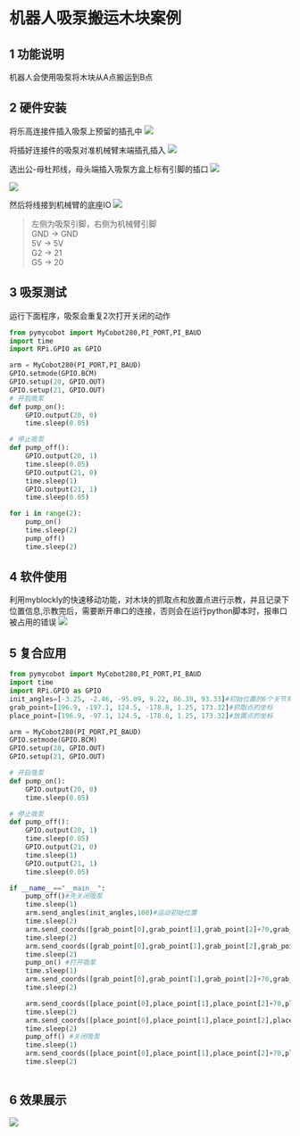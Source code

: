# 机器人吸泵搬运木块案例

## 1 功能说明
机器人会使用吸泵将木块从A点搬运到B点

## 2 硬件安装
将乐高连接件插入吸泵上预留的插孔中
![](./img/p0.jpg)

将插好连接件的吸泵对准机械臂末端插孔插入
![](./img/p1.jpg)

选出公-母杜邦线，母头端插入吸泵方盒上标有引脚的插口
![](./img/p2.jpg)

![](./img/p3.jpg)

然后将线接到机械臂的底座IO
![](./img/PI.jpg)
> 左侧为吸泵引脚，右侧为机械臂引脚  
> GND -> GND  
> 5V -> 5V  
> G2 -> 21  
> G5 -> 20

## 3 吸泵测试
运行下面程序，吸泵会重复2次打开关闭的动作
```python
from pymycobot import MyCobot280,PI_PORT,PI_BAUD
import time
import RPi.GPIO as GPIO

arm = MyCobot280(PI_PORT,PI_BAUD)
GPIO.setmode(GPIO.BCM)
GPIO.setup(20, GPIO.OUT)
GPIO.setup(21, GPIO.OUT)
# 开启吸泵
def pump_on():
    GPIO.output(20, 0)
    time.sleep(0.05)

# 停止吸泵
def pump_off():
    GPIO.output(20, 1)
    time.sleep(0.05)
    GPIO.output(21, 0)
    time.sleep(1)
    GPIO.output(21, 1)
    time.sleep(0.05)

for i in range(2):
    pump_on()
    time.sleep(2)
    pump_off()
    time.sleep(2)
```

## 4 软件使用
利用myblockly的快速移动功能，对木块的抓取点和放置点进行示教，并且记录下位置信息,示教完后，需要断开串口的连接，否则会在运行python脚本时，报串口被占用的错误
![](./img/blockly.png)

## 5 复合应用
```python
from pymycobot import MyCobot280,PI_PORT,PI_BAUD
import time
import RPi.GPIO as GPIO
init_angles=[-3.25, -2.46, -95.09, 9.22, 86.39, 93.33]#初始位置的6个关节角度
grab_point=[196.9, -197.1, 124.5, -178.8, 1.25, 173.32]#抓取点的坐标
place_point=[196.9, -97.1, 124.5, -178.8, 1.25, 173.32]#放置点的坐标

arm = MyCobot280(PI_PORT,PI_BAUD)
GPIO.setmode(GPIO.BCM)
GPIO.setup(20, GPIO.OUT)
GPIO.setup(21, GPIO.OUT)

# 开启吸泵
def pump_on():
    GPIO.output(20, 0)
    time.sleep(0.05)

# 停止吸泵
def pump_off():
    GPIO.output(20, 1)
    time.sleep(0.05)
    GPIO.output(21, 0)
    time.sleep(1)
    GPIO.output(21, 1)
    time.sleep(0.05)

if __name__=="__main__":
    pump_off()#先关闭吸泵 
    time.sleep(1)  
    arm.send_angles(init_angles,100)#运动初始位置
    time.sleep(2)
    arm.send_coords([grab_point[0],grab_point[1],grab_point[2]+70,grab_point[3],grab_point[4],grab_point[5]],100,1)#运动到抓取点上方70mm
    time.sleep(2)
    arm.send_coords([grab_point[0],grab_point[1],grab_point[2],grab_point[3],grab_point[4],grab_point[5]],100,1)#运动到抓取点
    time.sleep(2)
    pump_on() #打开吸泵
    time.sleep(1)
    arm.send_coords([grab_point[0],grab_point[1],grab_point[2]+70,grab_point[3],grab_point[4],grab_point[5]],100,1)#运动到抓取点上方70mm
    time.sleep(2)

    arm.send_coords([place_point[0],place_point[1],place_point[2]+70,place_point[3],place_point[4],place_point[5]],100,1)#运动到放置点上方70mm
    time.sleep(2)
    arm.send_coords([place_point[0],place_point[1],place_point[2],place_point[3],place_point[4],place_point[5]],100,1)#运动到放置点
    time.sleep(2)
    pump_off() #关闭吸泵
    time.sleep(1)
    arm.send_coords([place_point[0],place_point[1],place_point[2]+70,place_point[3],place_point[4],place_point[5]],100,1)#运动到放置点上方70mm
    time.sleep(2)
    
```
## 6 效果展示
![](./img/video_pump.gif)
